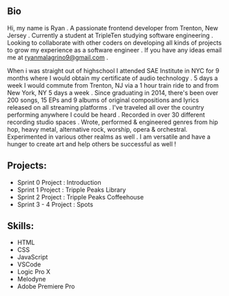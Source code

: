 ## Bio

Hi, my name is Ryan . A passionate frontend developer from Trenton, New Jersey . Currently a student at TripleTen studying software engineering . Looking to collaborate with other coders on developing all kinds of projects to grow my experience as a software engineer . If you have any ideas email me at ryanmalagrino9@gmail.com . 

When i was straight out of highschool I attended SAE Institute in NYC for 9 months where I would obtain my certificate of audio technology . 5 days a week I would commute from Trenton, NJ via a 1 hour train ride to and from New York, NY 5 days a week . Since graduating in 2014, there's been over 200 songs, 15 EPs and 9 albums of original compositions and lyrics released on all streaming platforms . I've traveled all over the country performing anywhere I could be heard . Recorded in over 30 different recording studio spaces . Wrote, performed & engineered genres from hip hop, heavy metal, alternative rock, worship, opera & orchestral. Experimented in various other realms as well . I am versatile and have a hunger to create art and help others be successful as well !

 ## Projects:

 - Sprint 0 Project : Introduction
 - Sprint 1 Project : Tripple Peaks Library
 - Sprint 2 Project : Tripple Peaks Coffeehouse
 - Sprint 3 - 4 Project : Spots

 ## Skills:

 - HTML
 - CSS
 - JavaScript
 - VSCode
 - Logic Pro X
 - Melodyne
 - Adobe Premiere Pro

